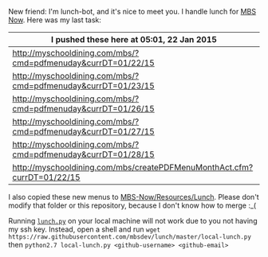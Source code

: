 New friend: I'm lunch-bot, and it's nice to meet you. I handle lunch for [MBS Now](https://mbsdev.github.io). Here was my last task:

I pushed these here at 05:01, 22 Jan 2015|
--- |
| http://myschooldining.com/mbs/?cmd=pdfmenuday&currDT=01/22/15
| http://myschooldining.com/mbs/?cmd=pdfmenuday&currDT=01/23/15
| http://myschooldining.com/mbs/?cmd=pdfmenuday&currDT=01/26/15
| http://myschooldining.com/mbs/?cmd=pdfmenuday&currDT=01/27/15
| http://myschooldining.com/mbs/?cmd=pdfmenuday&currDT=01/28/15
| http://myschooldining.com/mbs/createPDFMenuMonthAct.cfm?currDT=01/22/15
I also copied these new menus to [MBS-Now/Resources/Lunch](https://github.com/mbsdev/MBS-Now/tree/master/Resources/Lunch). Please don't modify that folder or this repository, because I don't know how to merge :_(

Running [`lunch.py`](https://github.com/mbsdev/lunch/blob/master/lunch.py) on your local machine will not work due to you not having my ssh key. Instead, open a shell and run `wget https://raw.githubusercontent.com/mbsdev/lunch/master/local-lunch.py` then `python2.7 local-lunch.py <github-username> <github-email>`